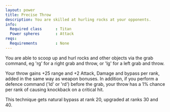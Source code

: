 ```yaml
---
layout: power
title: Precise Throw
description: You are skilled at hurling rocks at your opponents.
info:
  Required class      : Titan
  Power spheres       : Attack
reqs:
  Requirements        : None
---
```


You are able to scoop up and hurl rocks and other objects via the grab command,
eg 'rg' for a right grab and throw, or 'lg' for a left grab and throw.

Your throw gains +25 range and +2 Attack, Damage and bypass per rank, added in
the same way as weapon bonuses.  In addition, if you perform a defence command
('ld' or 'rd') before the grab, your throw has a 1% chance per rank of causing
knockback on a critical hit.

This technique gets natural bypass at rank 20, upgraded at ranks 30 and 40.
